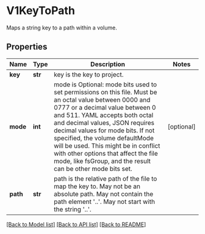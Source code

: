 # V1KeyToPath

Maps a string key to a path within a volume.
## Properties
Name | Type | Description | Notes
------------ | ------------- | ------------- | -------------
**key** | **str** | key is the key to project. | 
**mode** | **int** | mode is Optional: mode bits used to set permissions on this file. Must be an octal value between 0000 and 0777 or a decimal value between 0 and 511. YAML accepts both octal and decimal values, JSON requires decimal values for mode bits. If not specified, the volume defaultMode will be used. This might be in conflict with other options that affect the file mode, like fsGroup, and the result can be other mode bits set. | [optional] 
**path** | **str** | path is the relative path of the file to map the key to. May not be an absolute path. May not contain the path element &#39;..&#39;. May not start with the string &#39;..&#39;. | 

[[Back to Model list]](../README.md#documentation-for-models) [[Back to API list]](../README.md#documentation-for-api-endpoints) [[Back to README]](../README.md)


